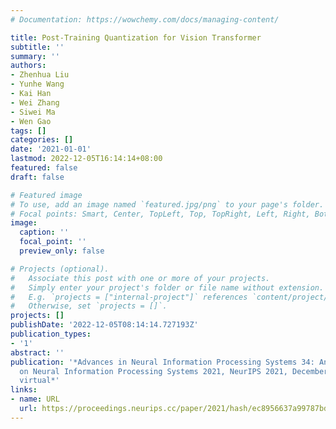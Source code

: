 ```yaml
---
# Documentation: https://wowchemy.com/docs/managing-content/

title: Post-Training Quantization for Vision Transformer
subtitle: ''
summary: ''
authors:
- Zhenhua Liu
- Yunhe Wang
- Kai Han
- Wei Zhang
- Siwei Ma
- Wen Gao
tags: []
categories: []
date: '2021-01-01'
lastmod: 2022-12-05T16:14:14+08:00
featured: false
draft: false

# Featured image
# To use, add an image named `featured.jpg/png` to your page's folder.
# Focal points: Smart, Center, TopLeft, Top, TopRight, Left, Right, BottomLeft, Bottom, BottomRight.
image:
  caption: ''
  focal_point: ''
  preview_only: false

# Projects (optional).
#   Associate this post with one or more of your projects.
#   Simply enter your project's folder or file name without extension.
#   E.g. `projects = ["internal-project"]` references `content/project/deep-learning/index.md`.
#   Otherwise, set `projects = []`.
projects: []
publishDate: '2022-12-05T08:14:14.727193Z'
publication_types:
- '1'
abstract: ''
publication: '*Advances in Neural Information Processing Systems 34: Annual Conference
  on Neural Information Processing Systems 2021, NeurIPS 2021, December 6-14, 2021,
  virtual*'
links:
- name: URL
  url: https://proceedings.neurips.cc/paper/2021/hash/ec8956637a99787bd197eacd77acce5e-Abstract.html
---
```

